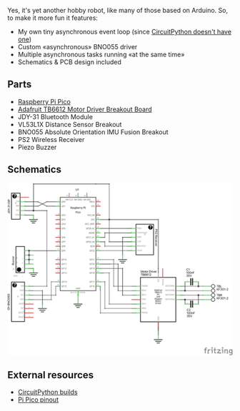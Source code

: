 Yes, it's yet another hobby robot, like many of those based on Arduino. So, to make it more fun it features:

- My own tiny asynchronous event loop (since [CircuitPython doesn't have one](https://learn.adafruit.com/welcome-to-circuitpython/frequently-asked-questions))
- Custom «asynchronous» BNO055 driver
- Multiple asynchronous tasks running «at the same time»
- Schematics & PCB design included

## Parts

- [Raspberry Pi Pico](https://www.raspberrypi.org/products/raspberry-pi-pico/)
- [Adafruit TB6612 Motor Driver Breakout Board](https://learn.adafruit.com/adafruit-tb6612-h-bridge-dc-stepper-motor-driver-breakout)
- JDY-31 Bluetooth Module
- VL53L1X Distance Sensor Breakout
- BNO055 Absolute Orientation IMU Fusion Breakout
- PS2 Wireless Receiver
- Piezo Buzzer

## Schematics

![Schematics image](fritzing/robot_schem.png)

## External resources

- [CircuitPython builds](https://adafruit-circuit-python.s3.amazonaws.com/index.html?prefix=bin/raspberry_pi_pico/en_GB/)
- [Pi Pico pinout](https://datasheets.raspberrypi.org/pico/Pico-R3-A4-Pinout.pdf)
